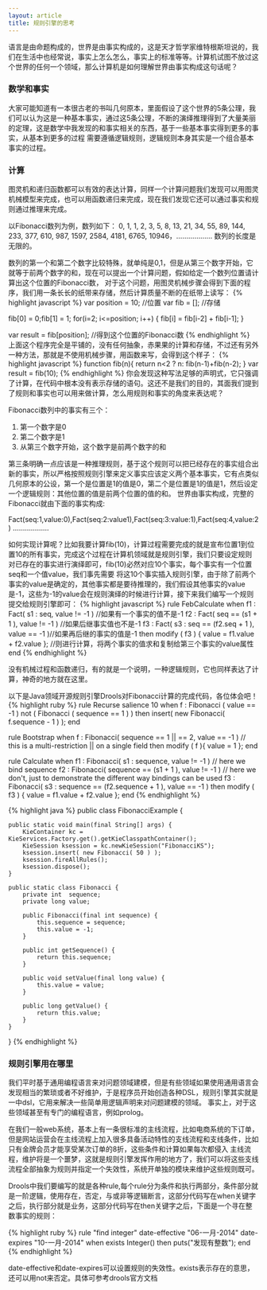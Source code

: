 ```yaml
---
layout: article
title: 规则引擎的思考
---
```


语言是由命题构成的，世界是由事实构成的，这是天才哲学家维特根斯坦说的，我们在生活中也经常说，事实上怎么怎么，事实上的标准等等。计算机试图不放过这个世界的任何一个领域，那么计算机是如何理解世界由事实构成这句话呢？

### 数学和事实
大家可能知道有一本很古老的书叫几何原本，里面假设了这个世界的5条公理，我们可以认为这是一种基本事实，通过这5条公理，不断的演绎推理得到了大量美丽的定理，这是数学中我发现的和事实相关的东西，基于一些基本事实得到更多的事实，从基本到更多的过程
需要遵循逻辑规则，逻辑规则本身其实是一个组合基本事实的过程。

### 计算
图灵机和递归函数都可以有效的表达计算，同样一个计算问题我们发现可以用图灵机械模型来完成，也可以用函数递归来完成，现在我们发现它还可以通过事实和规则通过推理来完成。

以Fibonacci数列为例，数列如下：
0, 1, 1, 2, 3, 5, 8, 13, 21, 34, 55, 89, 144, 233, 377, 610, 987, 1597, 2584, 4181, 6765, 10946，………………
数列的长度是无限的。

数列的第一个和第二个数字比较特殊，就单纯是0,1，但是从第三个数字开始，它就等于前两个数字的和，现在可以提出一个计算问题，假如给定一个数列位置请计算出这个位置的Fibonacci数，
对于这个问题，用图灵机械步骤会得到下面的程序，我们用一条长长的纸带来存储，然后计算质量不断的在纸带上读写：
{% highlight javascript %}
var position = 10; //位置
var fib = []; //存储

fib[0] = 0;fib[1] = 1;
for(i=2; i<=position; i++) {
    fib[i] = fib[i-2] + fib[i-1];
}

var result = fib[position]; //得到这个位置的Fibonacci数
{% endhighlight %}
上面这个程序完全是平铺的，没有任何抽象，赤果果的计算和存储，不过还有另外一种方法，那就是不使用机械步骤，用函数来写，会得到这个样子：
{% highlight javascript %}
function fib(n){
  return n<2 ? n: fib(n-1)+fib(n-2);
}
var result = fib(10);
{% endhighlight %}
你会发现这种写法足够的声明式，它只强调了计算，在代码中根本没有表示存储的语句。这还不是我们的目的，其面我们提到了规则和事实也可以用来做计算，怎么用规则和事实的角度来表达呢？

Fibonacci数列中的事实有三个：

1. 第一个数字是0
2. 第二个数字是1
3. 从第三个数字开始，这个数字是前两个数字的和

第三条明确一点应该是一种推理规则，基于这个规则可以把已经存在的事实组合出新的事实，所以严格按照规则引擎来定义事实应该定义两个基本事实，它有点类似几何原本的公设，第一个是位置是1的值是0，第二个是位置是1的值是1，然后设定一个逻辑规则：其他位置的值是前两个位置的值的和。
世界由事实构成，完整的Fibonacci就由下面的事实构成:

Fact(seq:1,value:0),Fact(seq:2:value1),Fact(seq:3:value:1),Fact(seq:4,value:2) ………………

如何实现计算呢？比如我要计算fib(10)，计算过程需要完成的就是宣布位置1到位置10的所有事实，完成这个过程在计算机领域就是规则引擎，我们只要设定规则对已存在的事实进行演绎即可，fib(10)必然对应10个事实，每个事实有一个位置seq和一个值value，我们事先需要
将这10个事实插入规则引擎，由于除了前两个事实的value是确定的，其他事实都是要待推理的，我们假设其他事实的value是-1，这些为-1的value会在规则演绎的时候进行计算，接下来我们编写一个规则提交给规则引擎即可：
{% highlight javascript %}
rule FebCalculate
    when
        f1 : Fact( s1 : seq, value != -1 ) //如果有一个事实的值不是-1
        f2 : Fact( seq == (s1 + 1 ), value != -1 )  //如果后继事实值也不是-1
        f3 : Fact( s3 : seq == (f2.seq + 1 ), value == -1 )//如果再后继的事实的值是-1
    then
        modify ( f3 ) { value = f1.value + f2.value }; //则进行计算，将两个事实的值求和复制给第三个事实的value属性
end
{% endhighlight %}

没有机械过程和函数递归，有的就是一个说明，一种逻辑规则，它也同样表达了计算，神奇的地方就在这里。

以下是Java领域开源规则引擎Drools对Fibonacci计算的完成代码，各位体会吧！
{% highlight ruby    %}
rule Recurse
    salience 10
    when
        f : Fibonacci ( value == -1 )
        not ( Fibonacci ( sequence == 1 ) )
    then
        insert( new Fibonacci( f.sequence - 1 ) );
end

rule Bootstrap
    when
        f : Fibonacci( sequence == 1 || == 2, value == -1 ) // this is a multi-restriction || on a single field
    then
        modify ( f ){ value = 1 };
end

rule Calculate
    when
        f1 : Fibonacci( s1 : sequence, value != -1 ) // here we bind sequence
        f2 : Fibonacci( sequence == (s1 + 1 ), value != -1 ) // here we don't, just to demonstrate the different way bindings can be used
        f3 : Fibonacci( s3 : sequence == (f2.sequence + 1 ), value == -1 )
    then
        modify ( f3 ) { value = f1.value + f2.value };
end
{% endhighlight %}

{% highlight java    %}
public class FibonacciExample {

    public static void main(final String[] args) {
        KieContainer kc = KieServices.Factory.get().getKieClasspathContainer();
        KieSession ksession = kc.newKieSession("FibonacciKS");
        ksession.insert( new Fibonacci( 50 ) );
        ksession.fireAllRules();
        ksession.dispose();
    }

    public static class Fibonacci {
        private int  sequence;
        private long value;

        public Fibonacci(final int sequence) {
            this.sequence = sequence;
            this.value = -1;
        }

        public int getSequence() {
            return this.sequence;
        }

        public void setValue(final long value) {
            this.value = value;
        }

        public long getValue() {
            return this.value;
        }
    }

}
{% endhighlight %}

### 规则引擎用在哪里
我们平时基于通用编程语言来对问题领域建模，但是有些领域如果使用通用语言会发现相当的繁琐或者不好维护，于是程序员开始创造各种DSL，规则引擎其实就是一中dsl，它用来解决一些简单用逻辑声明来对问题建模的领域。
事实上，对于这些领域甚至有专门的编程语言，例如prolog。

在我们一般web系统，基本上有一条很标准的主线流程，比如电商系统的下订单，但是网站运营会在主线流程上加入很多具备活动特性的支线流程和支线条件，比如只有金牌会员才能享受某次订单的8折，这些条件和计算如果每次都侵入
主线流程，维护将是一个噩梦，这就是规则引擎发挥作用的地方了，我们可以将这些支线流程全部抽象为规则并指定一个失效性，系统开单独的模块来维护这些规则既可。

Drools中我们要编写的就是各种rule,每个rule分为条件和执行两部分，条件部分就是一阶逻辑，使用存在，否定，与或非等逻辑断言，这部分代码写在when关键字之后，执行部分就是业务，这部分代码写在then关键字之后，下面是一个寻在整数事实的规则：

{% highlight ruby %}
rule "find integer" date-effective "06-一月-2014"  date-expires "10-一月-2014"
    when
       exists Integer()
    then
        puts("发现有整数");
end
{% endhighlight %}

date-effective和date-expires可以设置规则的失效性。exists表示存在的意思，还可以用not来否定。具体可参考drools官方文档